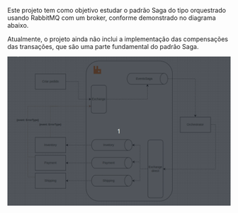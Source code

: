 Este projeto tem como objetivo estudar o padrão Saga do tipo orquestrado usando RabbitMQ com um broker, conforme demonstrado no diagrama abaixo.

Atualmente, o projeto ainda não inclui a implementação das compensações das transações, que são uma parte fundamental do padrão Saga.

![](gif/arch.gif)
